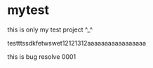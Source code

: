 # mytest
this is only my test project ^_^

testttssdkfetwswet12121312aaaaaaaaaaaaaaaaa



this  is  bug resolve 0001
